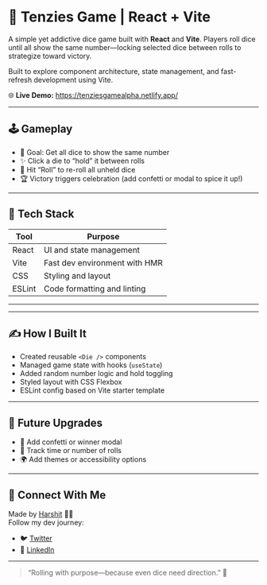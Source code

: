 # 🎲 Tenzies Game | React + Vite

A simple yet addictive dice game built with **React** and **Vite**. Players roll dice until all show the same number—locking selected dice between rolls to strategize toward victory.

Built to explore component architecture, state management, and fast-refresh development using Vite.

🌐 **Live Demo:** https://tenziesgamealpha.netlify.app/

---

## 🕹️ Gameplay

- 🎯 Goal: Get all dice to show the same number
- ✨ Click a die to “hold” it between rolls
- 🔁 Hit “Roll” to re-roll all unheld dice
- 🏆 Victory triggers celebration (add confetti or modal to spice it up!)

---

## 🧱 Tech Stack

| Tool        | Purpose                         |
|-------------|----------------------------------|
| React       | UI and state management          |
| Vite        | Fast dev environment with HMR    |
| CSS         | Styling and layout               |
| ESLint      | Code formatting and linting      |

---


---

## ✍️ How I Built It

- Created reusable `<Die />` components
- Managed game state with hooks (`useState`)
- Added random number logic and hold toggling
- Styled layout with CSS Flexbox
- ESLint config based on Vite starter template

---

## 🚀 Future Upgrades

- 🎉 Add confetti or winner modal
- 🧠 Track time or number of rolls
- 🌍 Add themes or accessibility options

---

## 📢 Connect With Me

Made by [Harshit](https://github.com/harshit7217) 👨‍💻  
Follow my dev journey:  
- 🐦 [Twitter](https://twitter.com/Harshit7217)  
- 💼 [LinkedIn](https://www.linkedin.com/in/harshit7217)

---

> “Rolling with purpose—because even dice need direction.” 🎲

